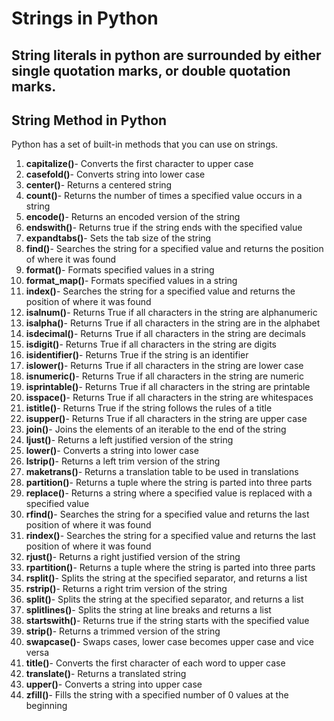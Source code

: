# Strings in Python

## String literals in python are surrounded by either single quotation marks, or double quotation marks.

## String Method in Python
Python has a set of built-in methods that you can use on strings.

1. **capitalize()**- Converts the first character to upper case
2. **casefold()**- Converts string into lower case
3. **center()**- Returns a centered string
4. **count()**- Returns the number of times a specified value occurs in a string
5. **encode()**- Returns an encoded version of the string
6. **endswith()**- Returns true if the string ends with the specified value
7. **expandtabs()**- Sets the tab size of the string
8. **find()**- Searches the string for a specified value and returns the position of where it was found
9. **format()**- Formats specified values in a string
10. **format_map()**- Formats specified values in a string
11. **index()**- Searches the string for a specified value and returns the position of where it was found
12. **isalnum()**- Returns True if all characters in the string are alphanumeric
13. **isalpha()**- Returns True if all characters in the string are in the alphabet
14. **isdecimal()**- Returns True if all characters in the string are decimals
15. **isdigit()**- Returns True if all characters in the string are digits
16. **isidentifier()**- Returns True if the string is an identifier
17. **islower()**- Returns True if all characters in the string are lower case
18. **isnumeric()**- Returns True if all characters in the string are numeric
19. **isprintable()**- Returns True if all characters in the string are printable
20. **isspace()**- Returns True if all characters in the string are whitespaces
21. **istitle()**- Returns True if the string follows the rules of a title
22. **isupper()**- Returns True if all characters in the string are upper case
23. **join()**- Joins the elements of an iterable to the end of the string
24. **ljust()**- Returns a left justified version of the string
25. **lower()**- Converts a string into lower case
26. **lstrip()**- Returns a left trim version of the string
27. **maketrans()**- Returns a translation table to be used in translations
28. **partition()**- Returns a tuple where the string is parted into three parts
29. **replace()**- Returns a string where a specified value is replaced with a specified value
30. **rfind()**- Searches the string for a specified value and returns the last position of where it was found
31. **rindex()**- Searches the string for a specified value and returns the last position of where it was found
32. **rjust()**- Returns a right justified version of the string
33. **rpartition()**- Returns a tuple where the string is parted into three parts
34. **rsplit()**- Splits the string at the specified separator, and returns a list
35. **rstrip()**- Returns a right trim version of the string
36. **split()**- Splits the string at the specified separator, and returns a list
37. **splitlines()**- Splits the string at line breaks and returns a list
38. **startswith()**- Returns true if the string starts with the specified value
39. **strip()**- Returns a trimmed version of the string
40. **swapcase()**- Swaps cases, lower case becomes upper case and vice versa
41. **title()**- Converts the first character of each word to upper case
42. **translate()**- Returns a translated string
43. **upper()**- Converts a string into upper case
44. **zfill()**- Fills the string with a specified number of 0 values at the beginning